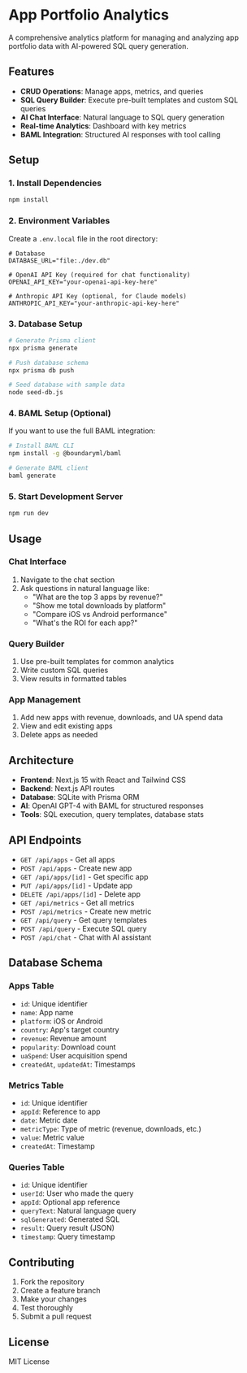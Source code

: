 # App Portfolio Analytics

A comprehensive analytics platform for managing and analyzing app portfolio data with AI-powered SQL query generation.

## Features

- **CRUD Operations**: Manage apps, metrics, and queries
- **SQL Query Builder**: Execute pre-built templates and custom SQL queries
- **AI Chat Interface**: Natural language to SQL query generation
- **Real-time Analytics**: Dashboard with key metrics
- **BAML Integration**: Structured AI responses with tool calling

## Setup

### 1. Install Dependencies

```bash
npm install
```

### 2. Environment Variables

Create a `.env.local` file in the root directory:

```env
# Database
DATABASE_URL="file:./dev.db"

# OpenAI API Key (required for chat functionality)
OPENAI_API_KEY="your-openai-api-key-here"

# Anthropic API Key (optional, for Claude models)
ANTHROPIC_API_KEY="your-anthropic-api-key-here"
```

### 3. Database Setup

```bash
# Generate Prisma client
npx prisma generate

# Push database schema
npx prisma db push

# Seed database with sample data
node seed-db.js
```

### 4. BAML Setup (Optional)

If you want to use the full BAML integration:

```bash
# Install BAML CLI
npm install -g @boundaryml/baml

# Generate BAML client
baml generate
```

### 5. Start Development Server

```bash
npm run dev
```

## Usage

### Chat Interface

1. Navigate to the chat section
2. Ask questions in natural language like:
   - "What are the top 3 apps by revenue?"
   - "Show me total downloads by platform"
   - "Compare iOS vs Android performance"
   - "What's the ROI for each app?"

### Query Builder

1. Use pre-built templates for common analytics
2. Write custom SQL queries
3. View results in formatted tables

### App Management

1. Add new apps with revenue, downloads, and UA spend data
2. View and edit existing apps
3. Delete apps as needed

## Architecture

- **Frontend**: Next.js 15 with React and Tailwind CSS
- **Backend**: Next.js API routes
- **Database**: SQLite with Prisma ORM
- **AI**: OpenAI GPT-4 with BAML for structured responses
- **Tools**: SQL execution, query templates, database stats

## API Endpoints

- `GET /api/apps` - Get all apps
- `POST /api/apps` - Create new app
- `GET /api/apps/[id]` - Get specific app
- `PUT /api/apps/[id]` - Update app
- `DELETE /api/apps/[id]` - Delete app
- `GET /api/metrics` - Get all metrics
- `POST /api/metrics` - Create new metric
- `GET /api/query` - Get query templates
- `POST /api/query` - Execute SQL query
- `POST /api/chat` - Chat with AI assistant

## Database Schema

### Apps Table
- `id`: Unique identifier
- `name`: App name
- `platform`: iOS or Android
- `country`: App's target country
- `revenue`: Revenue amount
- `popularity`: Download count
- `uaSpend`: User acquisition spend
- `createdAt`, `updatedAt`: Timestamps

### Metrics Table
- `id`: Unique identifier
- `appId`: Reference to app
- `date`: Metric date
- `metricType`: Type of metric (revenue, downloads, etc.)
- `value`: Metric value
- `createdAt`: Timestamp

### Queries Table
- `id`: Unique identifier
- `userId`: User who made the query
- `appId`: Optional app reference
- `queryText`: Natural language query
- `sqlGenerated`: Generated SQL
- `result`: Query result (JSON)
- `timestamp`: Query timestamp

## Contributing

1. Fork the repository
2. Create a feature branch
3. Make your changes
4. Test thoroughly
5. Submit a pull request

## License

MIT License
